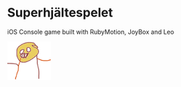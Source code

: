 Superhjältespelet
===================

iOS Console game built with RubyMotion, JoyBox and Leo

![Logo](/resources/hero.png)
